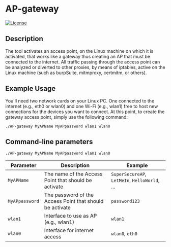 # AP-gateway
[![License](https://img.shields.io/badge/license-MIT-_red.svg)](https://opensource.org/licenses/MIT)  


## Description
The tool activates an access point, on the Linux machine on which it is activated, that works like a gateway thus creating an AP that must be connected to the internet. All traffic passing through the access point can be analyzed or diverted to other proxies, by means of iptables, active on the Linux machine (such as burpSuite, mitmproxy, certmitm, or others).


## Example Usage
You'll need two network cards on your Linux PC. One connected to the internet (e.g., eth0 or wlan0) and one Wi-Fi (e.g., wlan1) free to host new connections for the devices you want to connect. At this point, to create the gateway access point, simply use the following command:
 ```
./AP-gateway MyAPName MyAPpassword wlan1 wlan0
 ```
 
  
## Command-line parameters
```
./AP-gateway MyAPName MyAPpassword wlan1 wlan0
```

| Parameter | Description                          | Example       |
|-----------|--------------------------------------|---------------|
| `MyAPName`      | The name of the Access Point that should be activate | `SuperSecureAP`, `LetMeIn`, `HelloWorld`, ... |
| `MyAPpassword`      | The password of the Access Point that should be activate          | `password123`          |
| `wlan1`      | Interface to use as AP (e.g., wlan1)         | `wlan1`          |
| `wlan0`      | Interface for internet access       | `wlan0`, `eth0`          |
 
 
 
